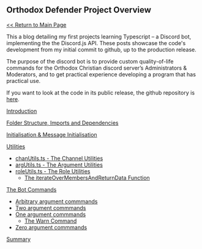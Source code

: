 ## Orthodox Defender Project Overview

[<< Return to Main Page](../index.md)

This a blog detailing my first projects learning Typescript – a Discord bot, implementing the the Discord.js API. These posts showcase the code's development from my initial commit to github, up to the production release.

The purpose of the discord bot is to provide custom quality-of-life commands for the Orthodox Christian discord server’s Administrators & Moderators, and to get practical experience developing a program that has practical use.

If you want to look at the code in its public release, the github repository is [here](https://github.com/ChuuniMage/OrthodoxDefender).

[Introduction](introduction.md)

[Folder Structure, Imports and Dependencies](importsSection.md)

[Initialisation & Message Initialisation](initialisationAndOnMessage.md)

[Utilities](utilities.md)

- [chanUtils.ts - The Channel Utilities](utilities/chanUtils.md)
- [argUtils.ts - The Argument Utilities](utilities/argUtils.md)
- [roleUtils.ts - The Role Utilities](utilities/roleUtils.md)
  - [The iterateOverMembersAndReturnData Function](utilities/iterate.md)

[The Bot Commands](botCommands.md)

- [Arbitrary argument commmands](commandDev/arbitraryArgs.md)
- [Two argument commmands](commandDev/twoArgs.md)
- [One argument commmands](commandDev/oneArg.md)
  - [The Warn Command](commandDev/warnCommand.md)
- [Zero argument commmands](commandDev/zeroArgs.md)

[Summary](summary.md)
